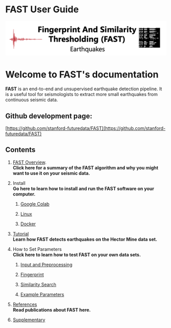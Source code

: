 # **FAST User Guide**

![fast_index](img/fast_index_page.png)

**Welcome to FAST's documentation**
=========================================

**FAST** is an end-to-end and unsupervised earthquake detection pipeline. It is a useful tool for seismologists to extract more small earthquakes from continuous seismic data.

**Github development page:**
------------------------
[https://github.com/stanford-futuredata/FAST](https://github.com/stanford-futuredata/FAST)

**Contents**
------------
1.  [FAST Overview](fast_overview.md).  
   **Click here for a summary of the FAST algorithm and why you might want to use it on your seismic data.**

2.  Install  
    **Go here to learn how to install and run the FAST software on your computer.**

    1.  [Google Colab](setup_colab.md)

    2.  [Linux](setup_linux.md)

    3.  [Docker](setup_docker.md)

3.  [Tutorial](tutorial.md)  
    **Learn how FAST detects earthquakes on the Hector Mine data set.**

4.  How to Set Parameters  
    **Click here to learn how to test FAST on your own data sets.**

    1.  [Input and Preprocessing](input_and_preprocess.md)

    2.  [Fingerprint](f_p.md)

    3.  [Similarity Search](sim_search.md)

    4.  [Example Parameters](ex_params.md)

5.  [References](references.md)  
    **Read publications about FAST here.**

6.  [Supplementary](supplementary.md)

<!-- ## Commands

* `mkdocs new [dir-name]` - Create a new project.
* `mkdocs serve` - Start the live-reloading docs server.
* `mkdocs build` - Build the documentation site.
* `mkdocs -h` - Print help message and exit.

## Project layout

    mkdocs.yml    # The configuration file.
    docs/
        index.md  # The documentation homepage.
        ...       # Other markdown pages, images and other files. -->
